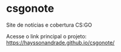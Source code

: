 # csgonote
 Site de notícias e cobertura CS:GO

Acesse o link principal o projeto: <a>https://hayssonandrade.github.io/csgonote/</a>